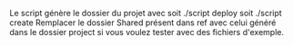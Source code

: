Le script génère le dossier du projet avec soit ./script deploy soit ./script create 
Remplacer le dossier Shared présent dans ref avec celui généré dans le dossier project si vous voulez tester avec des fichiers d'exemple.
